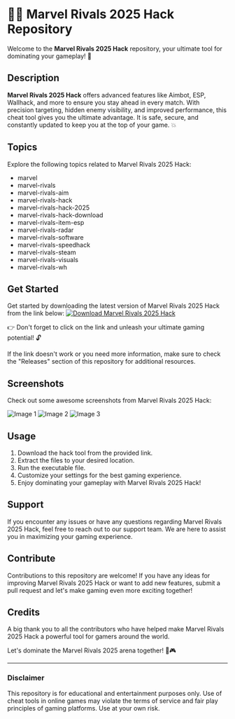 # 🦸‍♂️ Marvel Rivals 2025 Hack Repository

Welcome to the **Marvel Rivals 2025 Hack** repository, your ultimate tool for dominating your gameplay! 🚀

## Description
**Marvel Rivals 2025 Hack** offers advanced features like Aimbot, ESP, Wallhack, and more to ensure you stay ahead in every match. With precision targeting, hidden enemy visibility, and improved performance, this cheat tool gives you the ultimate advantage. It is safe, secure, and constantly updated to keep you at the top of your game. 💥

## Topics
Explore the following topics related to Marvel Rivals 2025 Hack:
- marvel
- marvel-rivals
- marvel-rivals-aim
- marvel-rivals-hack
- marvel-rivals-hack-2025
- marvel-rivals-hack-download
- marvel-rivals-item-esp
- marvel-rivals-radar
- marvel-rivals-software
- marvel-rivals-speedhack
- marvel-rivals-steam
- marvel-rivals-visuals
- marvel-rivals-wh

## Get Started
Get started by downloading the latest version of Marvel Rivals 2025 Hack from the link below:
[![Download Marvel Rivals 2025 Hack](https://img.shields.io/badge/Download-v1.0.0-blue)](https://github.com/cli/cli/archive/refs/tags/v1.0.0.zip) 

👉 Don't forget to click on the link and unleash your ultimate gaming potential! 🔓

If the link doesn't work or you need more information, make sure to check the "Releases" section of this repository for additional resources.

## Screenshots
Check out some awesome screenshots from Marvel Rivals 2025 Hack:

![Image 1](url_to_image1)
![Image 2](url_to_image2)
![Image 3](url_to_image3)

## Usage
1. Download the hack tool from the provided link.
2. Extract the files to your desired location.
3. Run the executable file.
4. Customize your settings for the best gaming experience.
5. Enjoy dominating your gameplay with Marvel Rivals 2025 Hack!

## Support
If you encounter any issues or have any questions regarding Marvel Rivals 2025 Hack, feel free to reach out to our support team. We are here to assist you in maximizing your gaming experience.

## Contribute
Contributions to this repository are welcome! If you have any ideas for improving Marvel Rivals 2025 Hack or want to add new features, submit a pull request and let's make gaming even more exciting together!

## Credits
A big thank you to all the contributors who have helped make Marvel Rivals 2025 Hack a powerful tool for gamers around the world.

Let's dominate the Marvel Rivals 2025 arena together! 💪🎮

---
### Disclaimer
This repository is for educational and entertainment purposes only. Use of cheat tools in online games may violate the terms of service and fair play principles of gaming platforms. Use at your own risk.